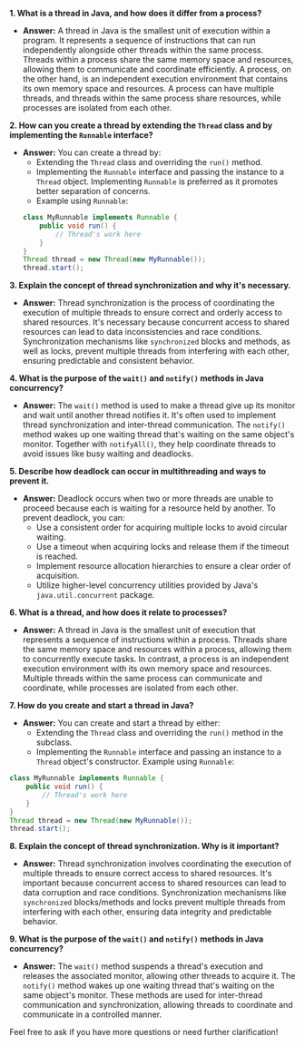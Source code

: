 

**1. What is a thread in Java, and how does it differ from a process?**
- **Answer:** A thread in Java is the smallest unit of execution within a program. It represents a sequence of instructions that can run independently alongside other threads within the same process. Threads within a process share the same memory space and resources, allowing them to communicate and coordinate efficiently. A process, on the other hand, is an independent execution environment that contains its own memory space and resources. A process can have multiple threads, and threads within the same process share resources, while processes are isolated from each other.

**2. How can you create a thread by extending the `Thread` class and by implementing the `Runnable` interface?**
- **Answer:** You can create a thread by:
     - Extending the `Thread` class and overriding the `run()` method.
     - Implementing the `Runnable` interface and passing the instance to a `Thread` object. Implementing `Runnable` is preferred as it promotes better separation of concerns.
     - Example using `Runnable`:
   ```java
   class MyRunnable implements Runnable {
       public void run() {
           // Thread's work here
       }
   }
   Thread thread = new Thread(new MyRunnable());
   thread.start();
   ```

**3. Explain the concept of thread synchronization and why it's necessary.**
   - **Answer:** Thread synchronization is the process of coordinating the execution of multiple threads to ensure correct and orderly access to shared resources. It's necessary because concurrent access to shared resources can lead to data inconsistencies and race conditions. Synchronization mechanisms like `synchronized` blocks and methods, as well as locks, prevent multiple threads from interfering with each other, ensuring predictable and consistent behavior.

**4. What is the purpose of the `wait()` and `notify()` methods in Java concurrency?**
   - **Answer:** The `wait()` method is used to make a thread give up its monitor and wait until another thread notifies it. It's often used to implement thread synchronization and inter-thread communication. The `notify()` method wakes up one waiting thread that's waiting on the same object's monitor. Together with `notifyAll()`, they help coordinate threads to avoid issues like busy waiting and deadlocks.

**5. Describe how deadlock can occur in multithreading and ways to prevent it.**
- **Answer:** Deadlock occurs when two or more threads are unable to proceed because each is waiting for a resource held by another. To prevent deadlock, you can:
     - Use a consistent order for acquiring multiple locks to avoid circular waiting.
     - Use a timeout when acquiring locks and release them if the timeout is reached.
     - Implement resource allocation hierarchies to ensure a clear order of acquisition.
     - Utilize higher-level concurrency utilities provided by Java's `java.util.concurrent` package.

**6. What is a thread, and how does it relate to processes?**
   - **Answer:** A thread in Java is the smallest unit of execution that represents a sequence of instructions within a process. Threads share the same memory space and resources within a process, allowing them to concurrently execute tasks. In contrast, a process is an independent execution environment with its own memory space and resources. Multiple threads within the same process can communicate and coordinate, while processes are isolated from each other.

**7. How do you create and start a thread in Java?**
   - **Answer:** You can create and start a thread by either:
     - Extending the `Thread` class and overriding the `run()` method in the subclass.
     - Implementing the `Runnable` interface and passing an instance to a `Thread` object's constructor.
   Example using `Runnable`:
   ```java
   class MyRunnable implements Runnable {
       public void run() {
           // Thread's work here
       }
   }
   Thread thread = new Thread(new MyRunnable());
   thread.start();
   ```

**8. Explain the concept of thread synchronization. Why is it important?**
   - **Answer:** Thread synchronization involves coordinating the execution of multiple threads to ensure correct access to shared resources. It's important because concurrent access to shared resources can lead to data corruption and race conditions. Synchronization mechanisms like `synchronized` blocks/methods and locks prevent multiple threads from interfering with each other, ensuring data integrity and predictable behavior.

**9. What is the purpose of the `wait()` and `notify()` methods in Java concurrency?**
   - **Answer:** The `wait()` method suspends a thread's execution and releases the associated monitor, allowing other threads to acquire it. The `notify()` method wakes up one waiting thread that's waiting on the same object's monitor. These methods are used for inter-thread communication and synchronization, allowing threads to coordinate and communicate in a controlled manner.

Feel free to ask if you have more questions or need further clarification!